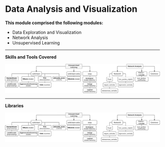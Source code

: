 # Data Analysis and Visualization

<p align='justify'>
  <b>This module comprised the following modules:</b>
</p>

- Data Exploration and Visualization
- Network Analysis
- Unsupervised Learning

---
**Skills and Tools Covered**

<p align='center'>
  <img src='https://github.com/Gr3Fin/Courses_and_Certificates/blob/main/Data_Science_Program_Leveraging_AI_for_Effective_Decision-Making/images/Skills%20and%20Tools-DA%20and%20Visualization_Tools2.svg'>
</p>

---
**Libraries**
<p align='left'>
  <img src='https://github.com/Gr3Fin/Courses_and_Certificates/blob/main/Data_Science_Program%3ALeveraging_AI_for_Effective_Decision-Making/images/Skills%20and%20Tools-DA%20and%20Visualization_Tools2.svg'>
</p>
